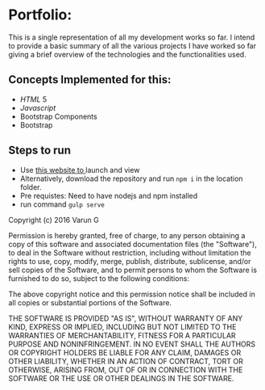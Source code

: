 # Portfolio:

This is a single representation of all my development works so far. I intend to provide a basic summary of all the various projects I have worked so far giving a brief overview of the technologies and the functionalities used. 

## Concepts Implemented for this:
* *HTML* 5
* *Javascript*
* Bootstrap Components
* Bootstrap
 

## Steps to run
* Use [this website to ](https://gvsvarun.github.io/portfoloio) launch and view  
* Alternatively, download the repository and run ```npm i``` in the location folder.
* Pre requistes: Need to have nodejs and npm installed
* run command ```gulp serve```

Copyright (c) 2016 Varun G

Permission is hereby granted, free of charge, to any person obtaining a copy
of this software and associated documentation files (the "Software"), to deal
in the Software without restriction, including without limitation the rights
to use, copy, modify, merge, publish, distribute, sublicense, and/or sell
copies of the Software, and to permit persons to whom the Software is
furnished to do so, subject to the following conditions:

The above copyright notice and this permission notice shall be included in all
copies or substantial portions of the Software.

THE SOFTWARE IS PROVIDED "AS IS", WITHOUT WARRANTY OF ANY KIND, EXPRESS OR
IMPLIED, INCLUDING BUT NOT LIMITED TO THE WARRANTIES OF MERCHANTABILITY,
FITNESS FOR A PARTICULAR PURPOSE AND NONINFRINGEMENT. IN NO EVENT SHALL THE
AUTHORS OR COPYRIGHT HOLDERS BE LIABLE FOR ANY CLAIM, DAMAGES OR OTHER
LIABILITY, WHETHER IN AN ACTION OF CONTRACT, TORT OR OTHERWISE, ARISING FROM,
OUT OF OR IN CONNECTION WITH THE SOFTWARE OR THE USE OR OTHER DEALINGS IN THE
SOFTWARE.
